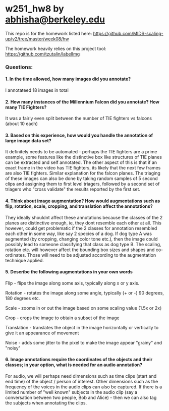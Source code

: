 # w251_hw8 by abhisha@berkeley.edu

This repo is for the homework listed here: https://github.com/MIDS-scaling-up/v2/tree/master/week08/hw

The homework heavily relies on this project tool: https://github.com/tzutalin/labelImg

### Questions:

#### 1. In the time allowed, how many images did you annotate?

I annotateed 18 images in total

#### 2. How many instances of the Millennium Falcon did you annotate? How many TIE Fighters?

It was a fairly even split between the number of TIE fighters vs falcons (about 10 each)

#### 3. Based on this experience, how would you handle the annotation of large image data set?

It definitely needs to be automated - perhaps the TIE fighters are a prime example, some features like the distinctive box like structures of TIE planes can be extracted and self annotated. The other aspect of this is that if an exact frame in the video has TIE fighters, its likely that the next few frames are also TIE fighters. Similar explanation for the falcon planes. The triaging of these images can also be done by taking random samples of 5 second clips and assigning them to first level triagers, followed by a second set of triagers who "cross validate" the results reported by the first set.

#### 4. Think about image augmentation? How would augmentations such as flip, rotation, scale, cropping, and translation affect the annotations?

They ideally shouldnt affect these annotations because the classes of the 2 planes are distinctive enough, ie, they dont resemble each other at all. This however, could get problematic if the 2 classes for annotation resembled each other in some way, like say 2 species of a dog. If dog type A was augmented (by cropping, changing color tone etc.), then the image could possibly lead to someone classifying that class as dog type B. The scaling, rotation etc. will however affect the bounding box sizes and shapes and co-ordinates. Those will need to be adjusted according to the augmentation technique applied.

#### 5. Describe the following augmentations in your own words

Flip - flips the image along some axis, typically along x or y axis.

Rotation - rotates the image along some angle, typically (+ or -) 90 degrees, 180 degrees etc.

Scale - zooms in or out the image based on some scaling value (1.5x or 2x)

Crop - crops the image to obtain a subset of the image

Translation - translates the object in the image horizontally or vertically to give it an appearance of movement 

Noise - adds some jitter to the pixel to make the image appear "grainy" and "noisy"

#### 6. Image annotations require the coordinates of the objects and their classes; in your option, what is needed for an audio annotation?

For audio, we will perhaps need dimensions such as time clips (start and end time) of the object / person of interest. Other dimensions such as the frequency of the voices in the audio clips can also be captured. If there is a limited number of "well known" subjects in the audio clip (say a conversation between two people, Bob and Alice) - then we can also tag the subjects when annotating the clips.
